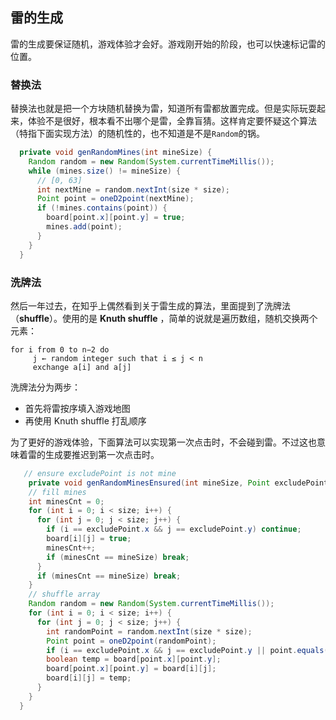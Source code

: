 ## 雷的生成

雷的生成要保证随机，游戏体验才会好。游戏刚开始的阶段，也可以快速标记雷的位置。

### 替换法

替换法也就是把一个方块随机替换为雷，知道所有雷都放置完成。但是实际玩耍起来，体验不是很好，根本看不出哪个是雷，全靠盲猜。这样肯定要怀疑这个算法（特指下面实现方法）的随机性的，也不知道是不是`Random`的锅。

```java
  private void genRandomMines(int mineSize) {
    Random random = new Random(System.currentTimeMillis());
    while (mines.size() != mineSize) {
      // [0, 63]
      int nextMine = random.nextInt(size * size);
      Point point = oneD2point(nextMine);
      if (!mines.contains(point)) {
        board[point.x][point.y] = true;
        mines.add(point);
      }
    }
  }
```

### 洗牌法

然后一年过去，在知乎上偶然看到关于雷生成的算法，里面提到了洗牌法（**shuffle**）。使用的是 **Knuth shuffle** ，简单的说就是遍历数组，随机交换两个元素：

```
for i from 0 to n−2 do
     j ← random integer such that i ≤ j < n
     exchange a[i] and a[j]
```

洗牌法分为两步：

- 首先将雷按序填入游戏地图
- 再使用 Knuth shuffle 打乱顺序

为了更好的游戏体验，下面算法可以实现第一次点击时，不会碰到雷。不过这也意味着雷的生成要推迟到第一次点击时。

```java
   // ensure excludePoint is not mine
	private void genRandomMinesEnsured(int mineSize, Point excludePoint) {
    // fill mines
    int minesCnt = 0;
    for (int i = 0; i < size; i++) {
      for (int j = 0; j < size; j++) {
        if (i == excludePoint.x && j == excludePoint.y) continue;
        board[i][j] = true;
        minesCnt++;
        if (minesCnt == mineSize) break;
      }
      if (minesCnt == mineSize) break;
    }
    // shuffle array
    Random random = new Random(System.currentTimeMillis());
    for (int i = 0; i < size; i++) {
      for (int j = 0; j < size; j++) {
        int randomPoint = random.nextInt(size * size);
        Point point = oneD2point(randomPoint);
        if (i == excludePoint.x && j == excludePoint.y || point.equals(excludePoint)) continue;
        boolean temp = board[point.x][point.y];
        board[point.x][point.y] = board[i][j];
        board[i][j] = temp;
      }
    }
  }
```